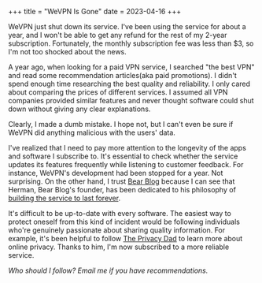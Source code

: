 +++
title = "WeVPN Is Gone"
date = 2023-04-16
+++

WeVPN just shut down its service. I've been using the service for about a year, and I won't be able to get any refund for the rest of my 2-year subscription. Fortunately, the monthly subscription fee was less than $3, so I'm not too shocked about the news.

A year ago, when looking for a paid VPN service, I searched "the best VPN" and read some recommendation articles(aka paid promotions). I didn't spend enough time researching the best quality and reliability. I only cared about comparing the prices of different services. I assumed all VPN companies provided similar features and never thought software could shut down without giving any clear explanations.

Clearly, I made a dumb mistake. I hope not, but I can't even be sure if WeVPN did anything malicious with the users' data.

I've realized that I need to pay more attention to the longevity of the apps and software I subscribe to. It's essential to check whether the service updates its features frequently while listening to customer feedback. For instance, WeVPN's development had been stopped for a year. Not surprising. On the other hand, I trust [Bear Blog](https://bearblog.dev/) because I can see that Herman, Bear Blog's founder, has been dedicated to his philosophy of [building the service to last forever](https://herman.bearblog.dev/building-software-to-last-forever/).

It's difficult to be up-to-date with every software. The easiest way to protect oneself from this kind of incident would be following individuals who're genuinely passionate about sharing quality information. For example, it's been helpful to follow [The Privacy Dad](https://theprivacydad.com/) to learn more about online privacy. Thanks to him, I'm now subscribed to a more reliable service.

*Who should I follow? Email me if you have recommendations.*
